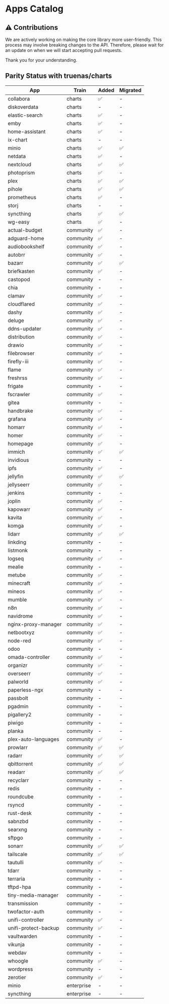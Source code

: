 # Apps Catalog

## ⚠️ **Contributions**

We are actively working on making the core library more user-friendly.
This process may involve breaking changes to the API.
Therefore, please wait for an update on when we will start accepting pull requests.

Thank you for your understanding.

## Parity Status with truenas/charts

| App                  | Train      | Added | Migrated |
| -------------------- | ---------- | ----- | -------- |
| collabora            | charts     | ✅    | -        |
| diskoverdata         | charts     | -     | -        |
| elastic-search       | charts     | ✅    | -        |
| emby                 | charts     | ✅    | -        |
| home-assistant       | charts     | ✅    | -        |
| ix-chart             | charts     | -     | -        |
| minio                | charts     | ✅    | ✅       |
| netdata              | charts     | ✅    | -        |
| nextcloud            | charts     | ✅    | ✅       |
| photoprism           | charts     | ✅    | -        |
| plex                 | charts     | ✅    | ✅       |
| pihole               | charts     | ✅    | ✅       |
| prometheus           | charts     | ✅    | -        |
| storj                | charts     | -     | -        |
| syncthing            | charts     | ✅    | ✅       |
| wg-easy              | charts     | ✅    | -        |
| actual-budget        | community  | ✅    | -        |
| adguard-home         | community  | ✅    | -        |
| audiobookshelf       | community  | ✅    | -        |
| autobrr              | community  | ✅    | -        |
| bazarr               | community  | ✅    | ✅       |
| briefkasten          | community  | ✅    | -        |
| castopod             | community  | -     | -        |
| chia                 | community  | -     | -        |
| clamav               | community  | ✅    | -        |
| cloudflared          | community  | ✅    | -        |
| dashy                | community  | ✅    | -        |
| deluge               | community  | ✅    | -        |
| ddns-updater         | community  | ✅    | -        |
| distribution         | community  | ✅    | -        |
| drawio               | community  | ✅    | -        |
| filebrowser          | community  | ✅    | -        |
| firefly-iii          | community  | ✅    | -        |
| flame                | community  | ✅    | -        |
| freshrss             | community  | ✅    | -        |
| frigate              | community  | -     | -        |
| fscrawler            | community  | ✅    | -        |
| gitea                | community  | -     | -        |
| handbrake            | community  | ✅    | -        |
| grafana              | community  | ✅    | -        |
| homarr               | community  | ✅    | -        |
| homer                | community  | ✅    | -        |
| homepage             | community  | ✅    | -        |
| immich               | community  | ✅    | ✅       |
| invidious            | community  | -     | -        |
| ipfs                 | community  | ✅    | -        |
| jellyfin             | community  | ✅    | ✅       |
| jellyseerr           | community  | ✅    | -        |
| jenkins              | community  | -     | -        |
| joplin               | community  | ✅    | -        |
| kapowarr             | community  | ✅    | -        |
| kavita               | community  | ✅    | -        |
| komga                | community  | ✅    | -        |
| lidarr               | community  | ✅    | ✅       |
| linkding             | community  | -     | -        |
| listmonk             | community  | -     | -        |
| logseq               | community  | ✅    | -        |
| mealie               | community  | -     | -        |
| metube               | community  | ✅    | -        |
| minecraft            | community  | ✅    | -        |
| mineos               | community  | ✅    | -        |
| mumble               | community  | ✅    | -        |
| n8n                  | community  | ✅    | -        |
| navidrome            | community  | ✅    | -        |
| nginx-proxy-manager  | community  | ✅    | -        |
| netbootxyz           | community  | ✅    | -        |
| node-red             | community  | ✅    | -        |
| odoo                 | community  | -     | -        |
| omada-controller     | community  | ✅    | -        |
| organizr             | community  | ✅    | -        |
| overseerr            | community  | ✅    | -        |
| palworld             | community  | ✅    | -        |
| paperless-ngx        | community  | -     | -        |
| passbolt             | community  | -     | -        |
| pgadmin              | community  | -     | -        |
| pigallery2           | community  | -     | -        |
| piwigo               | community  | -     | -        |
| planka               | community  | -     | -        |
| plex-auto-languages  | community  | ✅    | -        |
| prowlarr             | community  | ✅    | ✅       |
| radarr               | community  | ✅    | ✅       |
| qbittorrent          | community  | ✅    | ✅       |
| readarr              | community  | ✅    | ✅       |
| recyclarr            | community  | -     | -        |
| redis                | community  | -     | -        |
| roundcube            | community  | -     | -        |
| rsyncd               | community  | -     | -        |
| rust-desk            | community  | -     | -        |
| sabnzbd              | community  | -     | -        |
| searxng              | community  | -     | -        |
| sftpgo               | community  | -     | -        |
| sonarr               | community  | ✅    | ✅       |
| tailscale            | community  | ✅    | ✅       |
| tautulli             | community  | ✅    | -        |
| tdarr                | community  | -     | -        |
| terraria             | community  | -     | -        |
| tftpd-hpa            | community  | -     | -        |
| tiny-media-manager   | community  | -     | -        |
| transmission         | community  | -     | -        |
| twofactor-auth       | community  | -     | -        |
| unifi-controller     | community  | ✅    | -        |
| unifi-protect-backup | community  | ✅    | -        |
| vaultwarden          | community  | -     | -        |
| vikunja              | community  | -     | -        |
| webdav               | community  | -     | -        |
| whoogle              | community  | ✅    | -        |
| wordpress            | community  | -     | -        |
| zerotier             | community  | ✅    | -        |
| minio                | enterprise | -     | -        |
| syncthing            | enterprise | -     | -        |
